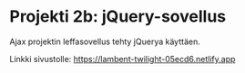# Projekti 2b: jQuery-sovellus
Ajax projektin leffasovellus tehty jQuerya käyttäen. 

Linkki sivustolle: https://lambent-twilight-05ecd6.netlify.app
